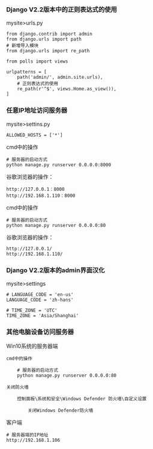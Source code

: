 ### Django V2.2版本中的正则表达式的使用 ###

mysite>urls.py

	from django.contrib import admin
	from django.urls import path
	# 新增导入模块
	from django.urls import re_path
	
	from polls import views 
	
	urlpatterns = [
	    path('admin/', admin.site.urls),
		# 正则表达式的使用
	    re_path(r'^$', views.Home.as_view()),
	]


### 任意IP地址访问服务器 ###

mysite>settins.py
	
	ALLOWED_HOSTS = ['*']

cmd中的操作

	# 服务器的启动方式
	python manage.py runserver 0.0.0.0:8000

谷歌浏览器的操作：

	http://127.0.0.1：8000
	http://192.168.1.110：8000



cmd中的操作

	# 服务器的启动方式
	python manage.py runserver 0.0.0.0:80

谷歌浏览器的操作：

	http://127.0.0.1/
	http://192.168.1.110/

### Django V2.2版本的admin界面汉化 ###

mysite>settings

	# LANGUAGE_CODE = 'en-us'
	LANGUAGE_CODE = 'zh-hans'
	
	# TIME_ZONE = 'UTC'
	TIME_ZONE = 'Asia/Shanghai'

### 其他电脑设备访问服务器 ###

Win10系统的服务器端

	cmd中的操作

		# 服务器的启动方式
		python manage.py runserver 0.0.0.0:80

	关闭防火墙
	
		控制面板\系统和安全\Windows Defender 防火墙\自定义设置

			关闭Windows Defender防火墙

客户端

	# 服务器端的IP地址
	http://192.168.1.106